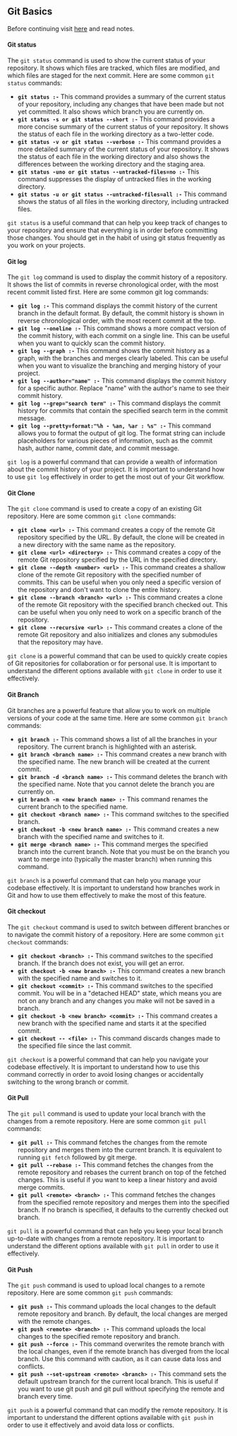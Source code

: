 ## Git Basics

Before continuing visit [here]() and read notes.

#### Git status

The `git status` command is used to show the current status of your repository. It shows which files are tracked, which files are modified, and which files are staged for the next commit. Here are some common `git status` commands:

- **`git status :-`** This command provides a summary of the current status of your repository, including any changes that have been made but not yet committed. It also shows which branch you are currently on.
- **`git status -s or git status --short :-`** This command provides a more concise summary of the current status of your repository. It shows the status of each file in the working directory as a two-letter code.
- **`git status -v or git status --verbose :-`** This command provides a more detailed summary of the current status of your repository. It shows the status of each file in the working directory and also shows the differences between the working directory and the staging area.
- **`git status -uno or git status --untracked-files=no :-`** This command suppresses the display of untracked files in the working directory.
- **`git status -u or git status --untracked-files=all :-`** This command shows the status of all files in the working directory, including untracked files.

`git status` is a useful command that can help you keep track of changes to your repository and ensure that everything is in order before committing those changes. You should get in the habit of using git status frequently as you work on your projects.

#### Git log

The `git log` command is used to display the commit history of a repository. It shows the list of commits in reverse chronological order, with the most recent commit listed first. Here are some common git log commands:

- **`git log :-`** This command displays the commit history of the current branch in the default format. By default, the commit history is shown in reverse chronological order, with the most recent commit at the top.
- **`git log --oneline :-`** This command shows a more compact version of the commit history, with each commit on a single line. This can be useful when you want to quickly scan the commit history.
- **`git log --graph :-`** This command shows the commit history as a graph, with the branches and merges clearly labeled. This can be useful when you want to visualize the branching and merging history of your project.
- **`git log --author="name" :-`** This command displays the commit history for a specific author. Replace "name" with the author's name to see their commit history.
- **`git log --grep="search term" :-`** This command displays the commit history for commits that contain the specified search term in the commit message.
- **`git log --pretty=format:"%h - %an, %ar : %s" :-`** This command allows you to format the output of git log. The format string can include placeholders for various pieces of information, such as the commit hash, author name, commit date, and commit message.

`git log` is a powerful command that can provide a wealth of information about the commit history of your project. It is important to understand how to use `git log` effectively in order to get the most out of your Git workflow.


#### Git Clone

The `git clone` command is used to create a copy of an existing Git repository. Here are some common `git clone` commands:

- **`git clone <url> :-`** This command creates a copy of the remote Git repository specified by the URL. By default, the clone will be created in a new directory with the same name as the repository.
- **`git clone <url> <directory> :-`** This command creates a copy of the remote Git repository specified by the URL in the specified directory.
- **`git clone --depth <number> <url> :-`** This command creates a shallow clone of the remote Git repository with the specified number of commits. This can be useful when you only need a specific version of the repository and don't want to clone the entire history.
- **`git clone --branch <branch> <url> :-`** This command creates a clone of the remote Git repository with the specified branch checked out. This can be useful when you only need to work on a specific branch of the repository.
- **`git clone --recursive <url> :-`** This command creates a clone of the remote Git repository and also initializes and clones any submodules that the repository may have.


`git clone` is a powerful command that can be used to quickly create copies of Git repositories for collaboration or for personal use. It is important to understand the different options available with `git clone` in order to use it effectively.

#### Git Branch

Git branches are a powerful feature that allow you to work on multiple versions of your code at the same time. Here are some common `git branch` commands:

- **`git branch :-`** This command shows a list of all the branches in your repository. The current branch is highlighted with an asterisk.
- **`git branch <branch name> :-`** This command creates a new branch with the specified name. The new branch will be created at the current commit.
- **`git branch -d <branch name> :-`** This command deletes the branch with the specified name. Note that you cannot delete the branch you are currently on.
- **`git branch -m <new branch name> :-`** This command renames the current branch to the specified name.
- **`git checkout <branch name> :-`** This command switches to the specified branch.
- **`git checkout -b <new branch name> :-`** This command creates a new branch with the specified name and switches to it.
- **`git merge <branch name> :-`** This command merges the specified branch into the current branch. Note that you must be on the branch you want to merge into (typically the master branch) when running this command.


`git branch` is a powerful command that can help you manage your codebase effectively. It is important to understand how branches work in Git and how to use them effectively to make the most of this feature.

#### Git checkout

The `git checkout` command is used to switch between different branches or to navigate the commit history of a repository. Here are some common `git checkout` commands:

- **`git checkout <branch> :-`** This command switches to the specified branch. If the branch does not exist, you will get an error.
- **`git checkout -b <new branch> :-`** This command creates a new branch with the specified name and switches to it.
- **`git checkout <commit> :-`** This command switches to the specified commit. You will be in a "detached HEAD" state, which means you are not on any branch and any changes you make will not be saved in a branch.
- **`git checkout -b <new branch> <commit> :-`** This command creates a new branch with the specified name and starts it at the specified commit.
- **`git checkout -- <file> :-`** This command discards changes made to the specified file since the last commit.


`git checkout` is a powerful command that can help you navigate your codebase effectively. It is important to understand how to use this command correctly in order to avoid losing changes or accidentally switching to the wrong branch or commit.

#### Git Pull

The `git pull` command is used to update your local branch with the changes from a remote repository. Here are some common `git pull` commands:

- **`git pull :-`** This command fetches the changes from the remote repository and merges them into the current branch. It is equivalent to running `git fetch` followed by git merge.
- **`git pull --rebase :-`** This command fetches the changes from the remote repository and rebases the current branch on top of the fetched changes. This is useful if you want to keep a linear history and avoid merge commits.
- **`git pull <remote> <branch> :-`** This command fetches the changes from the specified remote repository and merges them into the specified branch. If no branch is specified, it defaults to the currently checked out branch.


`git pull` is a powerful command that can help you keep your local branch up-to-date with changes from a remote repository. It is important to understand the different options available with `git pull` in order to use it effectively.


#### Git Push

The `git push` command is used to upload local changes to a remote repository. Here are some common `git push` commands:

- **`git push :-`** This command uploads the local changes to the default remote repository and branch. By default, the local changes are merged with the remote changes.
- **`git push <remote> <branch> :-`** This command uploads the local changes to the specified remote repository and branch.
- **`git push --force :-`** This command overwrites the remote branch with the local changes, even if the remote branch has diverged from the local branch. Use this command with caution, as it can cause data loss and conflicts.
- **`git push --set-upstream <remote> <branch> :-`** This command sets the default upstream branch for the current local branch. This is useful if you want to use git push and git pull without specifying the remote and branch every time.


`git push` is a powerful command that can modify the remote repository. It is important to understand the different options available with `git push` in order to use it effectively and avoid data loss or conflicts.